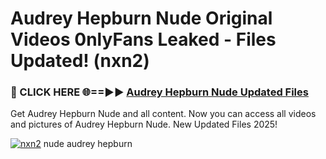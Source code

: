 # Audrey Hepburn Nude Original Videos 0nlyFans Leaked - Files Updated! (nxn2)

<h3>🔴 CLICK HERE 🌐==►► <a href="https://tinyurl.com/5h6xmrr3" rel="nofollow">Audrey Hepburn Nude Updated Files</a></h3>

Get Audrey Hepburn Nude and all content. Now you can access all videos and pictures of Audrey Hepburn Nude. New Updated Files 2025!

[![nxn2](https://i.imgur.com/KVD873Z.gif)](https://tinyurl.com/5h6xmrr3)
nude audrey hepburn
